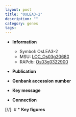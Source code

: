 ```yaml
---
layout: post
title: "OsLEA3-2"
description: ""
category: genes
tags: 
---
```


* **Information**  
    + Symbol: OsLEA3-2  
    + MSU: [LOC_Os03g20680](http://rice.uga.edu/cgi-bin/ORF_infopage.cgi?orf=LOC_Os03g20680)  
    + RAPdb: [Os03g0322900](http://rapdb.dna.affrc.go.jp/viewer/gbrowse_details/irgsp1?name=Os03g0322900)  

* **Publication**  

* **Genbank accession number**  

* **Key message**  

* **Connection**  

[//]: # * **Key figures**  


